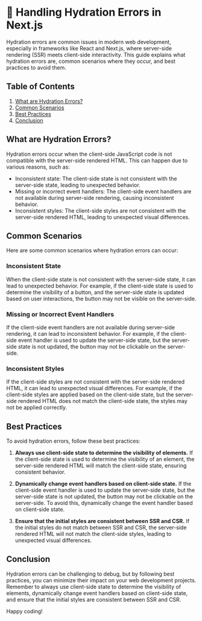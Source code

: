 # 🌊 Handling Hydration Errors in Next.js

Hydration errors are common issues in modern web development, especially in frameworks like React and Next.js, where server-side rendering (SSR) meets client-side interactivity. This guide explains what hydration errors are, common scenarios where they occur, and best practices to avoid them.

## Table of Contents

1. [What are Hydration Errors?](#what-are-hydration-errors)
2. [Common Scenarios](#common-scenarios)
3. [Best Practices](#best-practices)
4. [Conclusion](#conclusion)

## What are Hydration Errors?

Hydration errors occur when the client-side JavaScript code is not compatible with the server-side rendered HTML. This can happen due to various reasons, such as:

- Inconsistent state: The client-side state is not consistent with the server-side state, leading to unexpected behavior.
- Missing or incorrect event handlers: The client-side event handlers are not available during server-side rendering, causing inconsistent behavior.
- Inconsistent styles: The client-side styles are not consistent with the server-side rendered HTML, leading to unexpected visual differences.

## Common Scenarios

Here are some common scenarios where hydration errors can occur:

### Inconsistent State

When the client-side state is not consistent with the server-side state, it can lead to unexpected behavior. For example, if the client-side state is used to determine the visibility of a button, and the server-side state is updated based on user interactions, the button may not be visible on the server-side.

### Missing or Incorrect Event Handlers

If the client-side event handlers are not available during server-side rendering, it can lead to inconsistent behavior. For example, if the client-side event handler is used to update the server-side state, but the server-side state is not updated, the button may not be clickable on the server-side.

### Inconsistent Styles

If the client-side styles are not consistent with the server-side rendered HTML, it can lead to unexpected visual differences. For example, if the client-side styles are applied based on the client-side state, but the server-side rendered HTML does not match the client-side state, the styles may not be applied correctly.

## Best Practices

To avoid hydration errors, follow these best practices:

1. **Always use client-side state to determine the visibility of elements.** If the client-side state is used to determine the visibility of an element, the server-side rendered HTML will match the client-side state, ensuring consistent behavior.

2. **Dynamically change event handlers based on client-side state.** If the client-side event handler is used to update the server-side state, but the server-side state is not updated, the button may not be clickable on the server-side. To avoid this, dynamically change the event handler based on client-side state.

3. **Ensure that the initial styles are consistent between SSR and CSR.** If the initial styles do not match between SSR and CSR, the server-side rendered HTML will not match the client-side styles, leading to unexpected visual differences.

## Conclusion

Hydration errors can be challenging to debug, but by following best practices, you can minimize their impact on your web development projects. Remember to always use client-side state to determine the visibility of elements, dynamically change event handlers based on client-side state, and ensure that the initial styles are consistent between SSR and CSR.   

Happy coding!